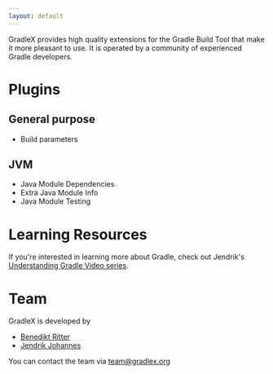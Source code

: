 ```yaml
---
layout: default
---
```


GradleX provides high quality extensions for the Gradle Build Tool that make it more pleasant to use.
It is operated by a community of experienced Gradle developers.

# Plugins

## General purpose

* Build parameters

## JVM

* Java Module Dependencies
* Extra Java Module Info
* Java Module Testing

# Learning Resources

If you're interested in learning more about Gradle, check out Jendrik's [Understanding Gradle Video series](https://www.youtube.com/playlist?list=PLWQK2ZdV4Yl2k2OmC_gsjDpdIBTN0qqkE).

# Team

GradleX is developed by 

* [Benedikt Ritter](https://github.com/britter)
* [Jendrik Johannes](https://github.com/jjohannes)

You can contact the team via [team@gradlex.org](mailto:team@gradlex.org)
